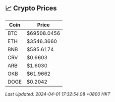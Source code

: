 ## 📈 Crypto Prices

| Coin | Price |
| ---- | ----- |
| BTC | $69508.0456 |
| ETH | $3546.3660 |
| BNB | $585.6174 |
| CRV | $0.6603 |
| ARB | $1.6030 |
| OKB | $61.9662 |
| DOGE | $0.2042 |

_Last Updated: 2024-04-01 17:32:54.08 +0800 HKT_